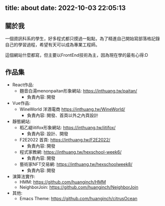 title: about
date: 2022-10-03 22:05:13
---
## 關於我

一個資訊科系的學生，好多程式都只摸過一點點，為了精進自己開始寫部落格記錄自己的學習過程，希望有天可以成為專業工程師。

這個網站什麼都寫，但主要以FrontEnd技術為主，因為現在學的最有心得:D

## 作品集
* React作品:
  * 麵音白湯menonpaitan形象網站: https://inthuang.tw/paitan/
      * 負責內容: 開發
* Vue作品:
  * WineWorld 洋酒電商 https://inthuang.tw/WineWorld/
      * 負責內容: 開發、首頁以外之內頁設計
* 靜態網站:
  * 稻乙緹iitifox形象網站: https://inthuang.tw/iitifox/
      * 負責內容: 設計、開發
  * F2E2022 首頁: https://inthuang.tw/F2E2022/
      * 負責內容: 開發
  * 程式家教網: https://inthuang.tw/hexschool-week6/
      * 負責內容: 開發
  * 藝術家NFT交易網: https://inthuang.tw/hexschoolweek8/
      * 負責內容: 開發
* 演算法實作:
	* HMM: https://github.com/huanginch/HMM
	* NeighborJoin: https://github.com/huanginch/NeighborJoin
* 其他:
  * Emacs Theme: https://github.com/huanginch/citrusOcean